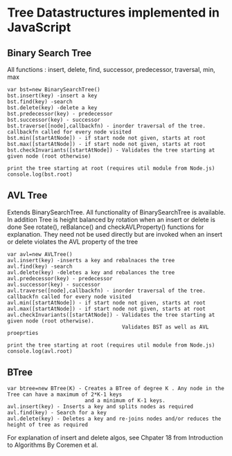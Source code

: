 Tree Datastructures implemented in JavaScript
==========
Binary Search Tree
------------------------
All functions : insert, delete, find, successor, predecessor, traversal, min, max
```
var bst=new BinarySearchTree()
bst.insert(key) -insert a key
bst.find(key) -search
bst.delete(key) -delete a key
bst.predecessor(key) - predecessor 
bst.successor(key) - successor
bst.traverse([node],callbackfn) - inorder traversal of the tree. callbackfn called for every node visited
bst.min([startAtNode]) - if start node not given, starts at root
bst.max([startAtNode]) - if start node not given, starts at root
bst.checkInvariants([startAtNode]) - Validates the tree starting at given node (root otherwise)
```
```
print the tree starting at root (requires util module from Node.js)
console.log(bst.root)
```
AVL Tree
--------------------------
Extends BinarySearchTree. All functionality of BinarySearchTree is available. In addition Tree is height balanced
by rotation when an insert or delete is done
See rotate(), reBalance() and checkAVLProperty() functions for explanation. They need not be used directly but are invoked
when an insert or delete violates the AVL property of the tree
```
var avl=new AVLTree() 
avl.insert(key) -inserts a key and rebalnaces the tree
avl.find(key) -search
avl.delete(key) -deletes a key and rebalances the tree
avl.predecessor(key) - predecessor 
avl.successor(key) - successor
avl.traverse([node],callbackfn) - inorder traversal of the tree. callbackfn called for every node visited
avl.min([startAtNode]) - if start node not given, starts at root
avl.max([startAtNode]) - if start node not given, starts at root
avl.checkInvariants([startAtNode]) - Validates the tree starting at given node (root otherwise). 
                                     Validates BST as well as AVL proeprties
```
```
print the tree starting at root (requires util module from Node.js)
console.log(avl.root)
```
BTree
----------------------
```
var btree=new BTree(K) - Creates a BTree of degree K . Any node in the Tree can have a maximum of 2*K-1 keys 
                         and a minimum of K-1 keys.
avl.insert(key) - Inserts a key and splits nodes as required
avl.find(key) - Search for a key
avl.delete(key) - Deletes a key and re-joins nodes and/or reduces the height of tree as required
```
For explanation of insert and delete algos, see Chpater 18 from Introduction to Algorithms By Coremen et al.
                         
